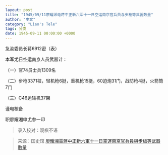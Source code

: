 ```yaml
---
layout: post
title: "1945/09/11廖耀湘电蒋中正新六军十一日空运南京官兵员与步枪等武器数量"
author: "电文"
category: "Liao's Tele"
tags: 分类
date: 1945-09-11 00:00:00 +0000
---
```


急渝委员长蒋6912密（表）

本军尤日空运南京人员武器计：

（一）官74员士兵1309名

（二）步枪3371枝，轻机枪6挺，重机枪15挺，60迫炮31门，战防枪4挺，火箭筒7门

（三）C46运输机37架

谨电核备

职廖耀湘申尤参一印

> 录入校对：观棋不语

> 来源：国史馆 [廖耀湘電蔣中正新六軍十一日空運南京官兵員與步槍等武器數量](https://ahonline.drnh.gov.tw/index.php?act=Display/image/6119729oKQnN7T#36F)

